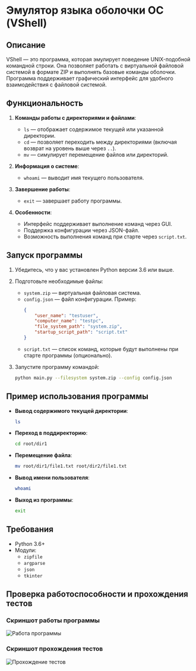 
# Эмулятор языка оболочки ОС (VShell)

## Описание
VShell — это программа, которая эмулирует поведение UNIX-подобной командной строки. Она позволяет работать с виртуальной файловой системой в формате ZIP и выполнять базовые команды оболочки. Программа поддерживает графический интерфейс для удобного взаимодействия с файловой системой.

## Функциональность
1. **Команды работы с директориями и файлами**:
   - `ls` — отображает содержимое текущей или указанной директории.
   - `cd` — позволяет переходить между директориями (включая возврат на уровень выше через `..`).
   - `mv` — симулирует перемещение файлов или директорий.

2. **Информация о системе**:
   - `whoami` — выводит имя текущего пользователя.

3. **Завершение работы**:
   - `exit` — завершает работу программы.

4. **Особенности**:
   - Интерфейс поддерживает выполнение команд через GUI.
   - Поддержка конфигурации через JSON-файл.
   - Возможность выполнения команд при старте через `script.txt`.

## Запуск программы
1. Убедитесь, что у вас установлен Python версии 3.6 или выше.
2. Подготовьте необходимые файлы:
   - `system.zip` — виртуальная файловая система.
   - `config.json` — файл конфигурации. Пример:
     ```json
     {
         "user_name": "testuser",
         "computer_name": "testpc",
         "file_system_path": "system.zip",
         "startup_script_path": "script.txt"
     }
     ```
   - `script.txt` — список команд, которые будут выполнены при старте программы (опционально).

3. Запустите программу командой:
   ```bash
   python main.py --filesystem system.zip --config config.json
   ```

## Пример использования программы
- **Вывод содержимого текущей директории**:
  ```bash
  ls
  ```
- **Переход в поддиректорию**:
  ```bash
  cd root/dir1
  ```
- **Перемещение файла**:
  ```bash
  mv root/dir1/file1.txt root/dir2/file1.txt
  ```
- **Вывод имени пользователя**:
  ```bash
  whoami
  ```
- **Выход из программы**:
  ```bash
  exit
  ```

## Требования
- Python 3.6+
- Модули:
  - `zipfile`
  - `argparse`
  - `json`
  - `tkinter`

## Проверка работоспособности и прохождения тестов
### Скриншот работы программы
![Работа программы](программа.png)

### Скриншот прохождения тестов
![Прохождение тестов](tests.png)
